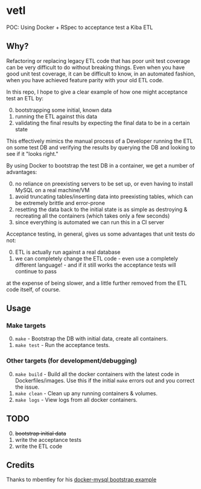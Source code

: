 # vetl
POC: Using Docker + RSpec to acceptance test a Kiba ETL

## Why?

Refactoring or replacing legacy ETL code that has poor unit test coverage can be very difficult to do without breaking things. Even when you have good unit test coverage, it can be difficult to know, in an automated fashion, when you have achieved feature parity with your old ETL code.

In this repo, I hope to give a clear example of how one might acceptance test an ETL by:

0. bootstrapping some initial, known data
0. running the ETL against this data
0. validating the final results by expecting the final data to be in a certain state

This effectively mimics the manual process of a Developer running the ETL on some test DB and verifying the results by querying the DB and looking to see if it "looks right."

By using Docker to bootstrap the test DB in a container, we get a number of advantages:

0. no reliance on preexisting servers to be set up, or even having to install MySQL on a real machine/VM
0. avoid truncating tables/inserting data into preexisting tables, which can be extremely brittle and error-prone
0. resetting the data back to the initial state is as simple as destroying & recreating all the containers (which takes only a few seconds)
0. since everything is automated we can run this in a CI server

Acceptance testing, in general, gives us some advantages that unit tests do not:

0. ETL is actually run against a real database
0. we can completely change the ETL code - even use a completely different language! - and if it still works the acceptance tests will continue to pass

at the expense of being slower, and a little further removed from the ETL code itself, of course.

## Usage

### Make targets

0. `make` - Bootstrap the DB with initial data, create all containers.
0. `make test` - Run the acceptance tests.

### Other targets (for development/debugging)

0. `make build` - Build all the docker containers with the latest code in Dockerfiles/images. Use this if the initial `make` errors out and you correct the issue.
0. `make clean` - Clean up any running containers & volumes.
0. `make logs` - View logs from all docker containers.

## TODO

0. ~~bootstrap initial data~~
0. write the acceptance tests
0. write the ETL code

## Credits

Thanks to mbentley for his [docker-mysql bootstrap example](https://github.com/mbentley/docker-db_bootstrap)
